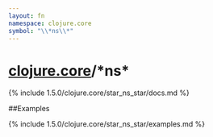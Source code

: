 ```yaml
---
layout: fn
namespace: clojure.core
symbol: "\\*ns\\*"
---
```


# [clojure.core](../)/\*ns\*

{% include 1.5.0/clojure.core/star_ns_star/docs.md %}

##Examples

{% include 1.5.0/clojure.core/star_ns_star/examples.md %}

